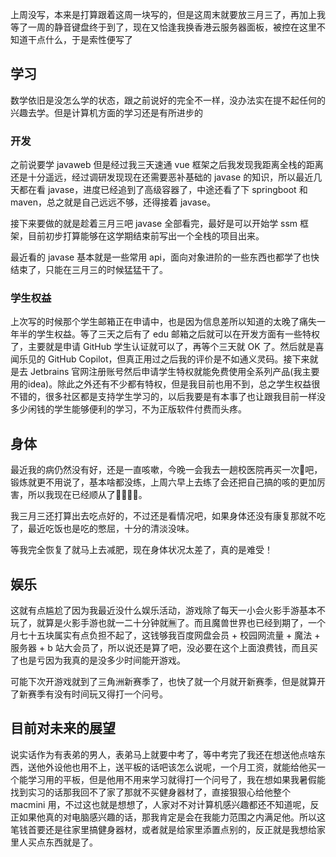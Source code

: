上周没写，本来是打算跟着这周一块写的，但是这周末就要放三月三了，再加上我等了一周的静音键盘终于到了，现在又恰逢我换香港云服务器面板，被控在这里不知道干点什么，于是索性便写了

## 学习

数学依旧是没怎么学的状态，跟之前说好的完全不一样，没办法实在提不起任何的兴趣去学。但是计算机方面的学习还是有所进步的

### 开发

之前说要学 javaweb 但是经过我三天速通 vue 框架之后我发现我距离全栈的距离还是十分遥远，经过调研发现现在还需要恶补基础的 javase 的知识，所以最近几天都在看 javase，进度已经追到了高级容器了，中途还看了下 springboot 和 maven，总之就是自己远远不够，还得接着 javase。

接下来要做的就是趁着三月三吧 javase 全部看完，最好是可以开始学 ssm 框架，目前初步打算能够在这学期结束前写出一个全栈的项目出来。

最近看的 javase 基本就是一些常用 api，面向对象进阶的一些东西也都学了也快结束了，只能在三月三的时候猛猛干了。

### 学生权益

上次写的时候那个学生邮箱正在申请中，也是因为信息差所以知道的太晚了痛失一年半的学生权益。等了三天之后有了 edu 邮箱之后就可以在开发方面有一些特权了，主要就是申请 GitHub 学生认证就可以了，再等个三天就 OK 了。然后就是喜闻乐见的 GitHub Copilot，但真正用过之后我的评价是不如通义灵码。接下来就是去 Jetbrains 官网注册账号然后申请学生特权就能免费使用全系列产品(我主要用的idea)。除此之外还有不少都有特权，但是我目前也用不到，总之学生权益很不错的，很多社区都是支持学生学习的，以后我要是有本事了也让跟我目前一样没多少闲钱的学生能够便利的学习，不为正版软件付费而头疼。

## 身体

最近我的病仍然没有好，还是一直咳嗽，今晚一会我去一趟校医院再买一次💊吧，锻炼就更不用说了，基本啥都没练，上周六早上去练了会还把自己搞的咳的更加厉害，所以我现在已经顺从了🥲🥲🥲🥲。

我三月三还打算出去吃点好的，不过还是看情况吧，如果身体还没有康复那就不吃了，最近吃饭也是吃的憋屈，十分的清淡没味。

等我完全恢复了就马上去减肥，现在身体状况太差了，真的是难受！

## 娱乐

这就有点尴尬了因为我最近没什么娱乐活动，游戏除了每天一小会火影手游基本不玩了，就算是火影手游也就一二十分钟就🈚️了。而且魔兽世界也已经到期了，一个月七十五块属实有点负担不起了，这钱够我百度网盘会员 + 校园网流量 + 魔法 + 服务器 + b 站大会员了，所以说还是算了吧，没必要在这个上面浪费钱，而且买了也是亏因为我真的是没多少时间能开游戏。

可能下次开游戏就到了三角洲新赛季了，也快了就一个月就开新赛季，但是就算开了新赛季有没有时间玩又得打一个问号。

## 目前对未来的展望

说实话作为有表弟的男人，表弟马上就要中考了，等中考完了我还在想送他点啥东西，送他外设他也用不上，送平板的话吧该怎么说呢，一个月工资，就能给他买一个能学习用的平板，但是他用不用来学习就得打一个问号了，我在想如果我暑假能找到实习的话那我回不了家了那就不买健身器材了，直接狠狠心给他整个 macmini 用，不过这也就是想想了，人家对不对计算机感兴趣都还不知道呢，反正如果他真的对电脑感兴趣的话，那我肯定是会在我能力范围之内满足他。所以这笔钱首要还是往家里搞健身器材，或者就是给家里添置点别的，反正就是我想给家里人买点东西就是了。





